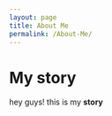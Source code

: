 ```yaml
---
layout: page
title: About Me
permalink: /About-Me/
---
```


# My story 

hey guys! this is my **story**

